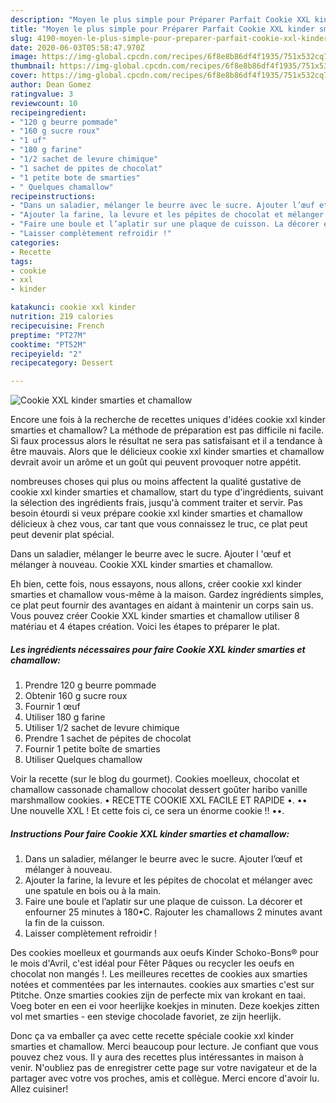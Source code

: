 ```yaml
---
description: "Moyen le plus simple pour Préparer Parfait Cookie XXL kinder smarties et chamallow"
title: "Moyen le plus simple pour Préparer Parfait Cookie XXL kinder smarties et chamallow"
slug: 4190-moyen-le-plus-simple-pour-preparer-parfait-cookie-xxl-kinder-smarties-et-chamallow
date: 2020-06-03T05:58:47.970Z
image: https://img-global.cpcdn.com/recipes/6f8e8b86df4f1935/751x532cq70/cookie-xxl-kinder-smarties-et-chamallow-photo-principale-de-la-recette.jpg
thumbnail: https://img-global.cpcdn.com/recipes/6f8e8b86df4f1935/751x532cq70/cookie-xxl-kinder-smarties-et-chamallow-photo-principale-de-la-recette.jpg
cover: https://img-global.cpcdn.com/recipes/6f8e8b86df4f1935/751x532cq70/cookie-xxl-kinder-smarties-et-chamallow-photo-principale-de-la-recette.jpg
author: Dean Gomez
ratingvalue: 3
reviewcount: 10
recipeingredient:
- "120 g beurre pommade"
- "160 g sucre roux"
- "1 uf"
- "180 g farine"
- "1/2 sachet de levure chimique"
- "1 sachet de ppites de chocolat"
- "1 petite bote de smarties"
- " Quelques chamallow"
recipeinstructions:
- "Dans un saladier, mélanger le beurre avec le sucre. Ajouter l’œuf et mélanger à nouveau."
- "Ajouter la farine, la levure et les pépites de chocolat et mélanger avec une spatule en bois ou à la main."
- "Faire une boule et l’aplatir sur une plaque de cuisson. La décorer et enfourner 25 minutes à 180•C. Rajouter les chamallows 2 minutes avant la fin de la cuisson."
- "Laisser complètement refroidir !"
categories:
- Recette
tags:
- cookie
- xxl
- kinder

katakunci: cookie xxl kinder 
nutrition: 219 calories
recipecuisine: French
preptime: "PT27M"
cooktime: "PT52M"
recipeyield: "2"
recipecategory: Dessert

---
```



![Cookie XXL kinder smarties et chamallow](https://img-global.cpcdn.com/recipes/6f8e8b86df4f1935/751x532cq70/cookie-xxl-kinder-smarties-et-chamallow-photo-principale-de-la-recette.jpg)

Encore une fois à la recherche de recettes uniques d'idées cookie xxl kinder smarties et chamallow? La méthode de préparation est pas difficile ni facile. Si faux processus alors le résultat ne sera pas satisfaisant et il a tendance à être mauvais. Alors que le délicieux cookie xxl kinder smarties et chamallow devrait avoir un arôme et un goût qui peuvent provoquer notre appétit.

nombreuses choses qui plus ou moins affectent la qualité gustative de cookie xxl kinder smarties et chamallow, start du type d'ingrédients, suivant la sélection des ingrédients frais, jusqu'à comment traiter et servir. Pas besoin étourdi si veux prépare cookie xxl kinder smarties et chamallow délicieux à chez vous, car tant que vous connaissez le truc, ce plat peut peut devenir plat spécial.

Dans un saladier, mélanger le beurre avec le sucre. Ajouter l &#39;œuf et mélanger à nouveau. Cookie XXL kinder smarties et chamallow.


Eh bien, cette fois, nous essayons, nous allons, créer cookie xxl kinder smarties et chamallow vous-même à la maison. Gardez ingrédients simples, ce plat peut fournir des avantages en aidant à maintenir un corps sain us. Vous pouvez créer Cookie XXL kinder smarties et chamallow utiliser 8 matériau et 4 étapes création. Voici les étapes to préparer le plat.

<!--inarticleads1-->

##### Les ingrédients nécessaires pour faire Cookie XXL kinder smarties et chamallow:

1. Prendre 120 g beurre pommade
1. Obtenir 160 g sucre roux
1. Fournir 1 œuf
1. Utiliser 180 g farine
1. Utiliser 1/2 sachet de levure chimique
1. Prendre 1 sachet de pépites de chocolat
1. Fournir 1 petite boîte de smarties
1. Utiliser  Quelques chamallow


Voir la recette (sur le blog du gourmet). Cookies moelleux, chocolat et chamallow cassonade chamallow chocolat dessert goûter haribo vanille marshmallow cookies. • RECETTE COOKIE XXL FACILE ET RAPIDE •. •• Une nouvelle XXL ! Et cette fois ci, ce sera un énorme cookie !! ••. 

<!--inarticleads2-->

##### Instructions Pour faire Cookie XXL kinder smarties et chamallow:

1. Dans un saladier, mélanger le beurre avec le sucre. Ajouter l’œuf et mélanger à nouveau.
1. Ajouter la farine, la levure et les pépites de chocolat et mélanger avec une spatule en bois ou à la main.
1. Faire une boule et l’aplatir sur une plaque de cuisson. La décorer et enfourner 25 minutes à 180•C. Rajouter les chamallows 2 minutes avant la fin de la cuisson.
1. Laisser complètement refroidir !


Des cookies moelleux et gourmands aux oeufs Kinder Schoko-Bons® pour le mois d&#39;Avril, c&#39;est idéal pour Fêter Pâques ou recycler les oeufs en chocolat non mangés !. Les meilleures recettes de cookies aux smarties notées et commentées par les internautes. cookies aux smarties c&#39;est sur Ptitche. Onze smarties cookies zijn de perfecte mix van krokant en taai. Voeg boter en een ei voor heerlijke koekjes in minuten. Deze koekjes zitten vol met smarties - een stevige chocolade favoriet, ze zijn heerlijk. 


Donc ça va emballer ça avec cette recette spéciale cookie xxl kinder smarties et chamallow. Merci beaucoup pour lecture. Je confiant que vous pouvez chez vous. Il y aura des recettes plus  intéressantes in maison à venir. N'oubliez pas de enregistrer cette page sur votre navigateur et de la partager avec votre vos proches, amis et collègue. Merci encore d'avoir lu. Allez cuisiner!
